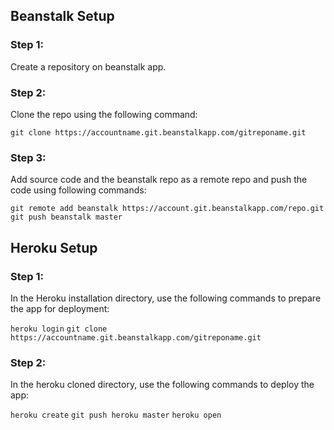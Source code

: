## Beanstalk Setup

### Step 1:

Create a repository on beanstalk app.

### Step 2:

Clone the repo using the following command:

`` git clone https://accountname.git.beanstalkapp.com/gitreponame.git ``

### Step 3:

Add source code and the beanstalk repo as a remote repo and push the code using following commands:

`` git remote add beanstalk https://account.git.beanstalkapp.com/repo.git ``
`` git push beanstalk master ``

## Heroku Setup

### Step 1:

In the Heroku installation directory, use the following commands to prepare the app for deployment:

`` heroku login ``
`` git clone https://accountname.git.beanstalkapp.com/gitreponame.git ``

### Step 2:

In the heroku cloned directory, use the following commands to deploy the app:

`` heroku create ``
`` git push heroku master ``
`` heroku open ``